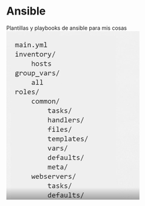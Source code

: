 # Ansible
Plantillas y playbooks de ansible para mis cosas
![Image text](https://github.com/aelogonpin/Ansible/blob/main/Orden%20ansible.PNG)
